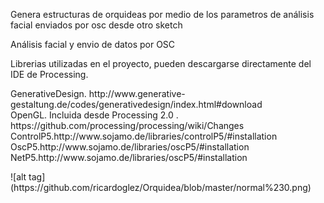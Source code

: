<title>## Orquidea</title>
<title>Generador de orquideas</title>
<title>Orchid Generator</title>

<body>
<p>Genera estructuras de orquideas por medio de los parametros de análisis facial enviados por osc desde otro sketch</p>
<p>Análisis facial y envio de datos por OSC <a href="https://github.com/ricardoglez/RostroyOSC" title="RostroOSC"></a></p>


<p>Librerias utilizadas en el proyecto, pueden descargarse directamente del IDE de Processing.</p>

<p>
GenerativeDesign. http://www.generative-gestaltung.de/codes/generativedesign/index.html#download</br>
OpenGL. Incluida desde Processing 2.0 . https://github.com/processing/processing/wiki/Changes</br>
ControlP5.http://www.sojamo.de/libraries/controlP5/#installation</br>
OscP5.http://www.sojamo.de/libraries/oscP5/#installation</br>
NetP5.http://www.sojamo.de/libraries/oscP5/#installation</br>
</p>
![alt tag](https://github.com/ricardoglez/Orquidea/blob/master/normal%230.png)

</body>
